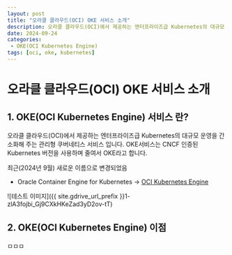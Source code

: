 ```yaml
---
layout: post
title: "오라클 클라우드(OCI) OKE 서비스 소개"
description: 오라클 클라우드(OCI)에서 제공하는 엔터프라이즈급 Kubernetes의 대규모 운영을 간소화해 주는 관리형 쿠버네티스 서비스
date: 2024-09-24
categories:
 - OKE(OCI Kubernetes Engine)
tags: [oci, oke, kubernetes]
---
```


# 오라클 클라우드(OCI) OKE 서비스 소개
## 1\. OKE(OCI Kubernetes Engine) 서비스 란?
오라클 클라우드(OCI)에서 제공하는 엔터프라이즈급 Kubernetes의 대규모 운영을 간소화해 주는 관리형 쿠버네티스 서비스 입니다. OKE서비스는 CNCF 인증된 Kubernetes 버전을 사용하며 줄여서 OKE라고 합니다. 

최근(2024년 9월) 새로운 이름으로 변경되었음
* Oracle Container Engine for Kubernetes → [OCI Kubernetes Engine](https://docs.oracle.com/en-us/iaas/releasenotes/conteng/conteng-rename.htm,"oci-release")

![테스트 이미지]({{ site.gdrive_url_prefix }}1-zlA3fojbi_Gj9CXkHKeZad3yD2ov-tT)

## 2\. OKE(OCI Kubernetes Engine) 이점
ㅁㅁㅁ
